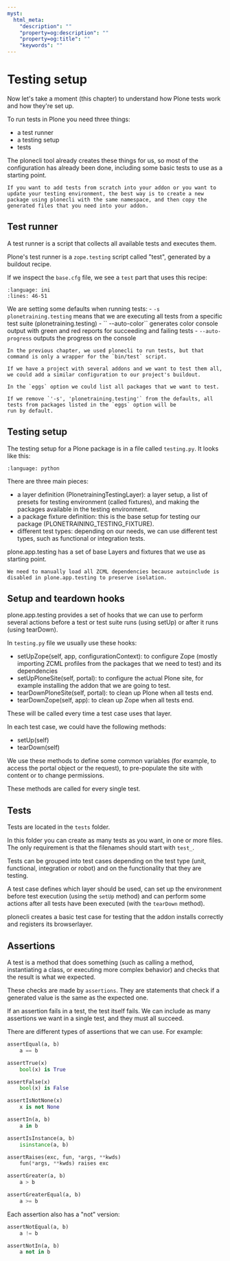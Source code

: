 ```yaml
---
myst:
  html_meta:
    "description": ""
    "property=og:description": ""
    "property=og:title": ""
    "keywords": ""
---
```


# Testing setup

Now let's take a moment (this chapter) to understand how Plone tests work and how they're set up.

To run tests in Plone you need three things:

- a test runner
- a testing setup
- tests

The plonecli tool already creates these things for us, so most of the configuration has already been done,
including some basic tests to use as a starting point.

```{note}
If you want to add tests from scratch into your addon or you want to update your testing environment, the best way is to create a new
package using plonecli with the same namespace, and then copy the generated files that you need into your addon.
```

## Test runner

A test runner is a script that collects all available tests and executes them.

Plone's test runner is a `zope.testing` script called "test", generated by a buildout recipe.

If we inspect the `base.cfg` file, we see a `test` part that uses this recipe:

```{literalinclude} _snippets/buildout.cfg
:language: ini
:lines: 46-51
```

We are setting some defaults when running tests:
\- `-s plonetraining.testing` means that we are executing all tests from a specific test suite (plonetraining.testing)
\- \`\`
--auto-color\`\` generates color console output with green and red reports for succeeding and failing tests
\- `--auto-progress` outputs the progress on the console

```{note}
In the previous chapter, we used plonecli to run tests, but that command is only a wrapper for the `bin/test` script.
```

```{note}
If we have a project with several addons and we want to test them all, we could add a similar configuration to our project's buildout.

In the `eggs` option we could list all packages that we want to test.

If we remove `'-s', 'plonetraining.testing'` from the defaults, all tests from packages listed in the `eggs` option will be
run by default.
```

## Testing setup

The testing setup for a Plone package is in a file called `testing.py`. It looks like this:

```{literalinclude} _snippets/testing.py
:language: python
```

There are three main pieces:

- a layer definition (PlonetrainingTestingLayer): a layer setup, a list of presets for testing environment (called fixtures), and making the packages available in the testing environment.
- a package fixture definition: this is the base setup for testing our package (PLONETRAINING_TESTING_FIXTURE).
- different test types: depending on our needs, we can use different test types, such as functional or integration tests.

plone.app.testing has a set of base Layers and fixtures that we use as starting point.

```{note}
We need to manually load all ZCML dependencies because autoinclude is disabled in plone.app.testing to preserve isolation.
```

## Setup and teardown hooks

plone.app.testing provides a set of hooks that we can use to perform several actions before a test or test suite runs (using setUp) or after it runs (using tearDown).

In `testing.py` file we usually use these hooks:

- setUpZope(self, app, configurationContext): to configure Zope (mostly importing ZCML profiles from the packages that we need to test) and its dependencies
- setUpPloneSite(self, portal): to configure the actual Plone site, for example installing the addon that we are going to test.
- tearDownPloneSite(self, portal): to clean up Plone when all tests end.
- tearDownZope(self, app): to clean up Zope when all tests end.

These will be called every time a test case uses that layer.

In each test case, we could have the following methods:

- setUp(self)
- tearDown(self)

We use these methods to define some common variables (for example, to access the portal object or the request), to pre-populate the site with content or to change permissions.

These methods are called for every single test.

## Tests

Tests are located in the `tests` folder.

In this folder you can create as many tests as you want, in one or more files. The only requirement is that the filenames should start with `test_`.

Tests can be grouped into test cases depending on the test type (unit, functional, integration or robot) and on the functionality that they are testing.

A test case defines which layer should be used, can set up the environment before test execution (using the `setUp` method) and can perform some actions after all tests have been executed (with the `tearDown` method).

plonecli creates a basic test case for testing that the addon installs correctly and registers its browserlayer.

## Assertions

A test is a method that does something (such as calling a method, instantiating a class, or executing more complex behavior) and checks that the result is what we expected.

These checks are made by `assertions`. They are statements that check if a generated value is the same as the expected one.

If an assertion fails in a test, the test itself fails. We can include as many assertions we want in a single test, and they must all succeed.

There are different types of assertions that we can use. For example:

```python
assertEqual(a, b)
    a == b

assertTrue(x)
    bool(x) is True

assertFalse(x)
    bool(x) is False

assertIsNotNone(x)
    x is not None

assertIn(a, b)
    a in b

assertIsInstance(a, b)
    isinstance(a, b)

assertRaises(exc, fun, *args, **kwds)
    fun(*args, **kwds) raises exc

assertGreater(a, b)
    a > b

assertGreaterEqual(a, b)
    a >= b
```

Each assertion also has a "not" version:

```python
assertNotEqual(a, b)
    a != b

assertNotIn(a, b)
    a not in b
```
